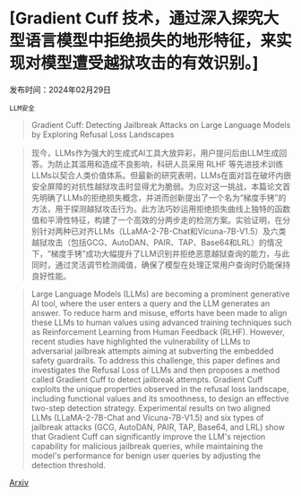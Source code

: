 # [Gradient Cuff 技术，通过深入探究大型语言模型中拒绝损失的地形特征，来实现对模型遭受越狱攻击的有效识别。]

发布时间：2024年02月29日

`LLM安全`

> Gradient Cuff: Detecting Jailbreak Attacks on Large Language Models by Exploring Refusal Loss Landscapes

> 现今，LLMs作为强大的生成式AI工具大放异彩，用户提问后由LLM生成回答。为防止其滥用和造成不良影响，科研人员采用 RLHF 等先进技术训练LLMs以契合人类价值体系。但最新的研究表明，LLMs在面对旨在破坏内嵌安全屏障的对抗性越狱攻击时显得尤为脆弱。为应对这一挑战，本篇论文首先明确了LLMs的拒绝损失概念，并进而创新提出了一个名为“梯度手铐”的方法，用于探测越狱攻击行为。此方法巧妙运用拒绝损失曲线上独特的函数值和平滑性特征，构建了一个高效的分两步走的检测方案。实验证明，在分别针对两种已对齐LLMs（LLaMA-2-7B-Chat和Vicuna-7B-V1.5）及六类越狱攻击（包括GCG、AutoDAN、PAIR、TAP、Base64和LRL）的情况下，“梯度手铐”成功大幅提升了LLM识别并拒绝恶意越狱查询的能力，与此同时，通过灵活调节检测阈值，确保了模型在处理正常用户查询时仍能保持良好性能。

> Large Language Models (LLMs) are becoming a prominent generative AI tool, where the user enters a query and the LLM generates an answer. To reduce harm and misuse, efforts have been made to align these LLMs to human values using advanced training techniques such as Reinforcement Learning from Human Feedback (RLHF). However, recent studies have highlighted the vulnerability of LLMs to adversarial jailbreak attempts aiming at subverting the embedded safety guardrails. To address this challenge, this paper defines and investigates the Refusal Loss of LLMs and then proposes a method called Gradient Cuff to detect jailbreak attempts. Gradient Cuff exploits the unique properties observed in the refusal loss landscape, including functional values and its smoothness, to design an effective two-step detection strategy. Experimental results on two aligned LLMs (LLaMA-2-7B-Chat and Vicuna-7B-V1.5) and six types of jailbreak attacks (GCG, AutoDAN, PAIR, TAP, Base64, and LRL) show that Gradient Cuff can significantly improve the LLM's rejection capability for malicious jailbreak queries, while maintaining the model's performance for benign user queries by adjusting the detection threshold.

[Arxiv](https://arxiv.org/abs/2403.00867)